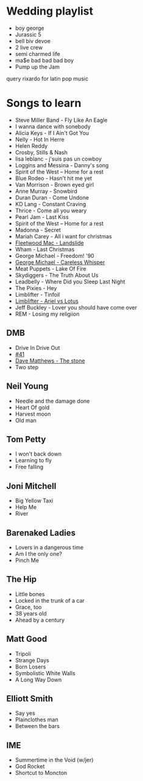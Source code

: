 # Wedding playlist

- boy george
- Jurassic 5
- bell biv devoe
- 2 live crew
- semi charmed life
- ma$e bad bad bad boy
- Pump up the Jam



query rixardo for latin pop music



# Songs to learn

- Steve Miller Band - Fly Like An Eagle
- I wanna dance with sonebody
- Alicia Keys - If I Ain't Got You
- Nelly - Hot In Herre
- Helen Reddy
- Crosby, Stills & Nash
- lisa leblanc - j'suis pas un cowboy
- Loggins and Messina - Danny's song
- Spirit of the West – Home for a rest
- Blue Rodeo - Hasn't hit me yet
- Van Morrison - Brown eyed girl
- Anne Murray - Snowbird
- Duran Duran - Come Undone
- KD Lang - Constant Craving
- Thrice - Come all you weary
- Pearl Jam - Last Kiss
- Spirit of the West – Home for a rest
- Madonna - Secret
- Mariah Carey - All i want for christmas
- [Fleetwood Mac - Landslide](https://www.youtube.com/watch?v=x--yddOolRQ)
- Wham - Last Christmas
- George Michael - Freedom! '90
- [George Michael - Careless Whisper](https://www.youtube.com/watch?v=94-KCPOxd2Y)
- Meat Puppets - Lake Of Fire
- Skydiggers - The Truth About Us
- Leadbelly - Where Did you Sleep Last Night
- The Pixies - Hey
- Limblifter - Tinfoil
- [Limblifter - Ariel vs Lotus](https://www.youtube.com/watch?v=7HIkXCi1NvY)
- Jeff Buckley - Lover you should have come over
- REM - Losing my religiion

## DMB

- Drive In Drive Out
- [#41](https://www.youtube.com/watch?v=rpo6ti84Hf4)
- [Dave Matthews - The stone](https://www.youtube.com/watch?v=dE_8R-3z-4k)
- Two step

## Neil Young

- Needle and the damage done
- Heart Of gold
- Harvest moon
- Old man

## Tom Petty

- I won't back down
- Learning to fly
- Free falling

## Joni Mitchell

- Big Yellow Taxi
- Help Me
- River

## Barenaked Ladies

- Lovers in a dangerous time
- Am I the only one?
- Pinch Me

## The Hip

- Little bones
- Locked in the trunk of a car
- Grace, too
- 38 years old
- Ahead by a century

## Matt Good

- Tripoli
- Strange Days
- Born Losers
- Symbolistic White Walls
- A Long Way Down

## Elliott Smith

- Say yes
- Plainclothes man
- Between the bars

## IME

- Summertime in the Void (w/jer)
- God Rocket
- Shortcut to Moncton
